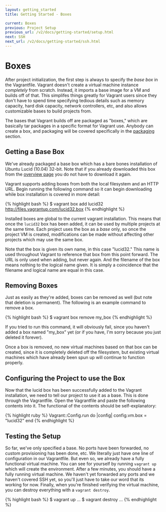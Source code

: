 ```yaml
---
layout: getting_started
title: Getting Started - Boxes

current: Boxes
previous: Project Setup
previous_url: /v2/docs/getting-started/setup.html
next: SSH
next_url: /v2/docs/getting-started/ssh.html
---
```

# Boxes

After project initialization, the first step is always to specify the
_base box_ in the Vagrantfile. Vagrant doesn't create a virtual machine
instance _completely_ from scratch. Instead, it imports a base image for
a VM and builds off of that. This simplifes things greatly for Vagrant
users since they don't have to spend time specifying tedious details
such as memory capacity, hard disk capacity, network controllers, etc,
and also allows customizable bases to build projects from.

The bases that Vagrant builds off are packaged as "boxes," which are
basically tar packages in a specific format for Vagrant use. Anybody
can create a box, and packaging will be covered specifically in the
[packaging](/v2/docs/getting-started/packaging.html) section.

## Getting a Base Box

We've already packaged a base box which has a bare bones installation
of Ubuntu Lucid (10.04) 32-bit. Note that if you already downloaded
this box from the [overview page](/v2/docs/getting-started/index.html) you
do not have to download it again.

Vagrant supports adding boxes from both the local filesystem and an
HTTP URL. Begin running the following command so it can begin downloading
while box installation is covered in more detail:

{% highlight bash %}
$ vagrant box add lucid32 http://files.vagrantup.com/lucid32.box
{% endhighlight %}

Installed boxes are global to the current vagrant installation. This
means that once the `lucid32` box has been added, it can be used by
multiple projects at the same time. Each project uses the box as a _base_ only, so once the
project VM is created, modifications can be made without affecting other
projects which may use the same box.

Note that the box is given its own name, in this case "lucid32." This name
is used throughout Vagrant to reference that box from this point forward.
The URL is only used when adding, but never again. And the filename of the
box means nothing to the logical name given. It is simply a coincidence that
the filename and logical name are equal in this case.

## Removing Boxes

Just as easily as they're added, boxes can be removed as well (but note that
deletion is permanent). The following is an example command to remove a box.

{% highlight bash %}
$ vagrant box remove my_box
{% endhighlight %}

If you tried to run this command, it will obviously fail, since you haven't
added a box named "my_box" yet (or if you have, I'm sorry because you just
deleted it forever).

Once a box is removed, no new virtual machines based on that box can be created,
since it is completely deleted off the filesystem, but existing virtual machines
which have already been spun up will continue to function properly.

## Configuring the Project to use the Box

Now that the lucid box has been successfully added to the Vagrant installation,
we need to tell our project to use it as a base. This is done through the Vagrantfile.
Open the Vagrantfile and paste the following contents into it. The functional of
the contents should be self-explanatory:

{% highlight ruby %}
Vagrant::Config.run do |config|
  config.vm.box = "lucid32"
end
{% endhighlight %}

## Testing the Setup

So far, we've only specified a base. No ports have been forwarded, no custom provisioning
has been done, etc. We literally just have one line of configuration in our Vagrantfile.
But even so, we already have a fully functional virtual machine. You can see for yourself
by running `vagrant up` which will create the environment. After a few minutes, you should
have a fully running virtual machine. We haven't yet forwarded any ports and we haven't covered
SSH yet, so you'll just have to take our word that its working for now. Finally,
when you're finished verifying the virtual machine, you can destroy everything with a
`vagrant destroy`.

{% highlight bash %}
$ vagrant up
...
$ vagrant destroy
...
{% endhighlight %}
